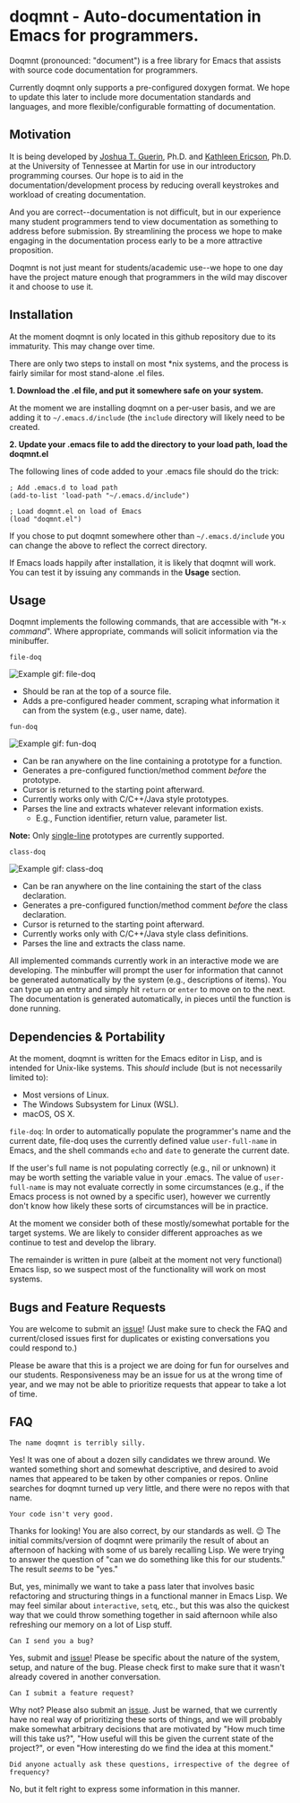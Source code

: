 # doqmnt - Auto-documentation in Emacs for programmers.
Doqmnt (pronounced: "document") is a free library for Emacs that assists with source code documentation for programmers.

Currently doqmnt only supports a pre-configured doxygen format. We hope to update this later to include more documentation standards and languages, and more flexible/configurable formatting of documentation.

## Motivation
It is being developed by [Joshua T. Guerin](https://github.com/joshuaguerin), Ph.D. and [Kathleen Ericson](https://github.com/k-ericson), Ph.D. at the University of Tennessee at Martin for use in our introductory programming courses. Our hope is to aid in the documentation/development process by reducing overall keystrokes and workload of creating documentation.

And you are correct--documentation is not difficult, but in our experience many student programmers tend to view documentation as something to address before submission. By streamlining the process we hope to make engaging in the documentation process early to be a more attractive proposition.

Doqmnt is not just meant for students/academic use--we hope to one day have the project mature enough that programmers in the wild may discover it and choose to use it.

## Installation
At the moment doqmnt is only located in this github repository due to its immaturity. This may change over time.

There are only two steps to install on most *nix systems, and the process is fairly similar for most stand-alone .el files.

**1. Download the .el file, and put it somewhere safe on your system.**

At the moment we are installing doqmnt on a per-user basis, and we are adding it to `~/.emacs.d/include` (the `include` directory will likely need to be created.

**2. Update your .emacs file to add the directory to your load path, load the doqmnt.el**

The following lines of code added to your .emacs file should do the trick:

```
; Add .emacs.d to load path
(add-to-list 'load-path "~/.emacs.d/include")

; Load doqmnt.el on load of Emacs
(load "doqmnt.el")
```

If you chose to put doqmnt somewhere other than `~/.emacs.d/include` you can change the above to reflect the correct directory.

If Emacs loads happily after installation, it is likely that doqmnt will work. You can test it by issuing any commands in the **Usage** section.

## Usage
Doqmnt implements the following commands, that are accessible with "`M-x` *command*". Where appropriate, commands will solicit information via the minibuffer.

`file-doq`

![Example gif: file-doq](docs/images/file_doq.gif)
- Should be ran at the top of a source file.
- Adds a pre-configured header comment, scraping what information it can from the system (e.g., user name, date).


`fun-doq`

![Example gif: fun-doq](docs/images/fun_doq.gif)
- Can be ran anywhere on the line containing a prototype for a function.
- Generates a pre-configured function/method comment *before* the prototype.
- Cursor is returned to the starting point afterward.
- Currently works only with C/C++/Java style prototypes.
- Parses the line and extracts whatever relevant information exists.
  - E.g., Function identifier, return value, parameter list.

**Note:** Only [single-line](https://github.com/joshuaguerin/doqmnt/issues/9) prototypes are currently supported.

`class-doq`

![Example gif: class-doq](docs/images/class_doq.gif)
- Can be ran anywhere on the line containing the start of the class declaration.
- Generates a pre-configured function/method comment *before* the class declaration.
- Cursor is returned to the starting point afterward.
- Currently works only with C/C++/Java style class definitions.
- Parses the line and extracts the class name.

All implemented commands currently work in an interactive mode we are developing. The minbuffer will prompt the user for information that cannot be generated automatically by the system (e.g., descriptions of items). You can type up an entry and simply hit `return` or `enter` to move on to the next. The documentation is generated automatically, in pieces until the function is done running.

## Dependencies & Portability
At the moment, doqmnt is written for the Emacs editor in Lisp, and is intended for Unix-like systems. This *should* include (but is not necessarily limited to):
- Most versions of Linux.
- The Windows Subsystem for Linux (WSL).
- macOS, OS X.

`file-doq`:
In order to automatically populate the programmer's name and the current date, file-doq uses the currently defined value `user-full-name` in Emacs, and the shell commands `echo` and `date` to generate the current date.

If the user's full name is not populating correctly (e.g., nil or unknown) it may be worth setting the variable value in your .emacs. The value of `user-full-name` is may not evaluate correctly in some circumstances (e.g., if the Emacs process is not owned by a specific user), however we currently don't know how likely these sorts of circumstances will be in practice.

At the moment we consider both of these mostly/somewhat portable for the target systems. We are likely to consider different approaches as we continue to test and develop the library.

The remainder is written in pure (albeit at the moment not very functional) Emacs lisp, so we suspect most of the functionality will work on most systems.

## Bugs and Feature Requests

You are welcome to submit an [issue](https://github.com/joshuaguerin/doqmnt/issues)! (Just make sure to check the FAQ and current/closed issues first for duplicates or existing conversations you could respond to.)

Please be aware that this is a project we are doing for fun for ourselves and our students. Responsiveness may be an issue for us at the wrong time of year, and we may not be able to prioritize requests that appear to take a lot of time.


## FAQ

```The name doqmnt is terribly silly.```

Yes! It was one of about a dozen silly candidates we threw around. We wanted something short and somewhat descriptive, and desired to avoid names that appeared to be taken by other companies or repos. Online searches for doqmnt turned up very little, and there were no repos with that name.


```Your code isn't very good.```

Thanks for looking! You are also correct, by our standards as well. :wink: The initial commits/version of doqmnt were primarily the result of about an afternoon of hacking with some of us barely recalling Lisp. We were trying to answer the question of "can we do something like this for our students." The result *seems* to be "yes."

But, yes, minimally we want to take a pass later that involves basic refactoring and structuring things in a functional manner in Emacs Lisp. We may feel similar about `interactive`, `setq`, etc., but this was also the quickest way that we could throw something together in said afternoon while also refreshing our memory on a lot of Lisp stuff.

```Can I send you a bug?```

Yes, submit and [issue](https://github.com/joshuaguerin/doqmnt/issues)! Please be specific about the nature of the system, setup, and nature of the bug. Please check first to make sure that it wasn't already covered in another conversation.

```Can I submit a feature request?```

Why not? Please also submit an [issue](https://github.com/joshuaguerin/doqmnt/issues). Just be warned, that we currently have no real way of prioritizing these sorts of things, and we will probably make somewhat arbitrary decisions that are motivated by "How much time will this take us?", "How useful will this be given the current state of the project?", or even "How interesting do we find the idea at this moment."

```Did anyone actually ask these questions, irrespective of the degree of frequency?```

No, but it felt right to express some information in this manner.
